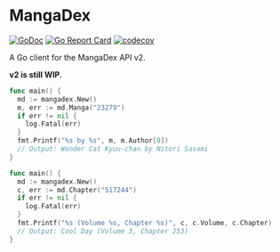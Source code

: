 # MangaDex

[![GoDoc](https://godoc.org/github.com/bake/mangadex?status.svg)](https://pkg.go.dev/github.com/bake/mangadex)
[![Go Report Card](https://goreportcard.com/badge/github.com/bake/mangadex)](https://goreportcard.com/report/github.com/bake/mangadex)
[![codecov](https://codecov.io/gh/bake/mangadex/branch/master/graph/badge.svg)](https://codecov.io/gh/bake/mangadex)

A Go client for the MangaDex API v2.

**v2 is still WIP.**

```go
func main() {
  md := mangadex.New()
  m, err := md.Manga("23279")
  if err != nil {
    log.Fatal(err)
  }
  fmt.Printf("%s by %s", m, m.Author[0])
  // Output: Wonder Cat Kyuu-chan by Nitori Sasami
}
```

```go
func main() {
  md := mangadex.New()
  c, err := md.Chapter("517244")
  if err != nil {
    log.Fatal(err)
  }
  fmt.Printf("%s (Volume %s, Chapter %s)", c, c.Volume, c.Chapter)
  // Output: Cool Day (Volume 3, Chapter 253)
}
```
